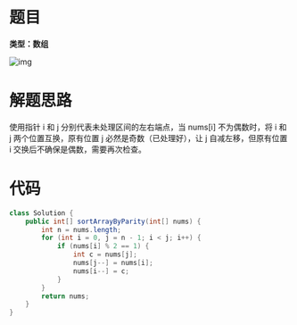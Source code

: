 # 题目

**类型：数组**



![img](https://cdn.nlark.com/yuque/0/2022/png/2941598/1651239436630-6e266b2a-e079-4769-9522-ed55b948c1ff.png)

# 解题思路

使用指针 i 和  j 分别代表未处理区间的左右端点，当 nums[i] 不为偶数时，将 i 和 j 两个位置互换，原有位置 j 必然是奇数（已处理好），让 j 自减左移，但原有位置 i 交换后不确保是偶数，需要再次检查。



# 代码

```java
class Solution {
    public int[] sortArrayByParity(int[] nums) {
        int n = nums.length;
        for (int i = 0, j = n - 1; i < j; i++) {
            if (nums[i] % 2 == 1) {
                int c = nums[j];
                nums[j--] = nums[i];
                nums[i--] = c;
            }
        }
        return nums;
    }
}
```